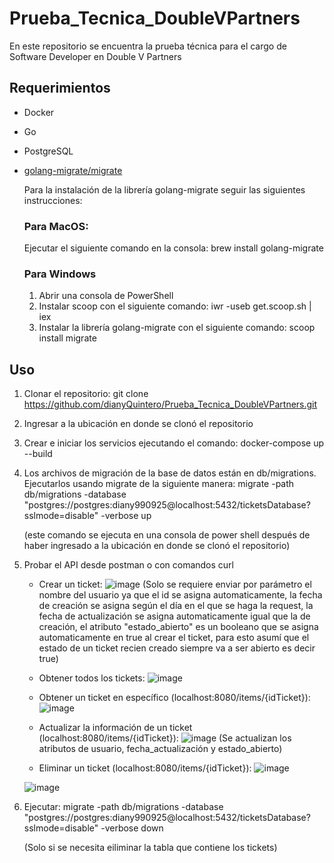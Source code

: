 # Prueba_Tecnica_DoubleVPartners
En este repositorio se encuentra la prueba técnica para el cargo de Software Developer en Double V Partners

## Requerimientos
- Docker
- Go
- PostgreSQL
- [golang-migrate/migrate](https://github.com/golang-migrate/migrate)
  
  Para la instalación de la librería golang-migrate seguir las siguientes instrucciones:
  ### Para MacOS:
  Ejecutar el siguiente comando en la consola: brew install golang-migrate

  ### Para Windows
  1. Abrir una consola de PowerShell
  2. Instalar scoop con el siguiente comando: iwr -useb get.scoop.sh | iex
  3. Instalar la librería golang-migrate con el siguiente comando: scoop install migrate

## Uso
1. Clonar el repositorio: git clone https://github.com/dianyQuintero/Prueba_Tecnica_DoubleVPartners.git
2. Ingresar a la ubicación en donde se clonó el repositorio
3. Crear e iniciar los servicios ejecutando el comando: docker-compose up --build
4. Los archivos de migración de la base de datos están en db/migrations. Ejecutarlos usando migrate de la siguiente manera:
   migrate -path db/migrations -database "postgres://postgres:diany990925@localhost:5432/ticketsDatabase?sslmode=disable" -verbose up
   
   (este comando se ejecuta en una consola de power shell después de haber ingresado a la ubicación en donde se clonó el repositorio)
5. Probar el API desde postman o con comandos curl
    - Crear un ticket:
    ![image](https://user-images.githubusercontent.com/42391925/108585185-075d6200-7315-11eb-8be6-41d2312a9775.png)
    (Solo se requiere enviar por parámetro el nombre del usuario ya que el id se asigna automaticamente, la fecha de creación se asigna según el día en el que se haga la request, la fecha de actualización se asigna automaticamente igual que la de creación, el atributo "estado_abierto" es un booleano que se asigna automaticamente en true al crear el ticket, para esto asumí que el estado de un ticket recien creado siempre va a ser abierto es decir true)
    
    - Obtener todos los tickets:
    ![image](https://user-images.githubusercontent.com/42391925/108585301-c154ce00-7315-11eb-8b4d-36ab3a803134.png)
    - Obtener un ticket en específico (localhost:8080/items/{idTicket}):
    ![image](https://user-images.githubusercontent.com/42391925/108585342-0a0c8700-7316-11eb-858c-3a6d09f30c83.png)
    - Actualizar la información de un ticket (localhost:8080/items/{idTicket}):
    ![image](https://user-images.githubusercontent.com/42391925/108585391-55bf3080-7316-11eb-901a-77d451ac8cd8.png)
    (Se actualizan los atributos de usuario, fecha_actualización y estado_abierto)
    - Eliminar un ticket (localhost:8080/items/{idTicket}):
    ![image](https://user-images.githubusercontent.com/42391925/108585439-9454eb00-7316-11eb-9e0d-1d1b1884fa4d.png)
    
    ![image](https://user-images.githubusercontent.com/42391925/108585447-a8005180-7316-11eb-8059-c5160bdebde4.png)
    
    
  6. Ejecutar:
     migrate -path db/migrations -database "postgres://postgres:diany990925@localhost:5432/ticketsDatabase?sslmode=disable" -verbose down
     
     (Solo si se necesita eiliminar la tabla que contiene los tickets)




    
    
